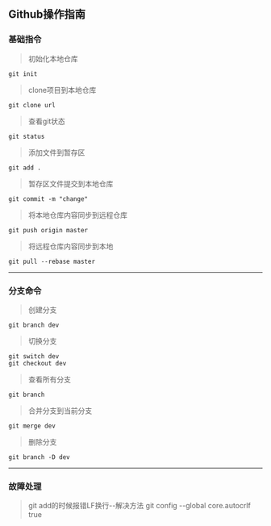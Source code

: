 ## Github操作指南

### **基础指令**
> 初始化本地仓库

```git init```
> clone项目到本地仓库

```git clone url```
> 查看git状态

```git status```
> 添加文件到暂存区

```git add .```
> 暂存区文件提交到本地仓库

```git commit -m "change"```
> 将本地仓库内容同步到远程仓库

```git push origin master```
> 将远程仓库内容同步到本地

```git pull --rebase master```

***
### **分支命令**

> 创建分支

```git branch dev```
> 切换分支
```
git switch dev
git checkout dev
```
> 查看所有分支

```git branch```
> 合并分支到当前分支

```git merge dev```
> 删除分支

```git branch -D dev```
***
### **故障处理**
> git add的时候报错LF换行--解决方法
git config --global core.autocrlf true
